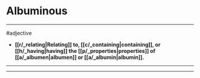 # Albuminous
---
#adjective
- **[[r/_relating|Relating]] to, [[c/_containing|containing]], or [[h/_having|having]] the [[p/_properties|properties]] of [[a/_albumen|albumen]] or [[a/_albumin|albumin]].**
---
---
